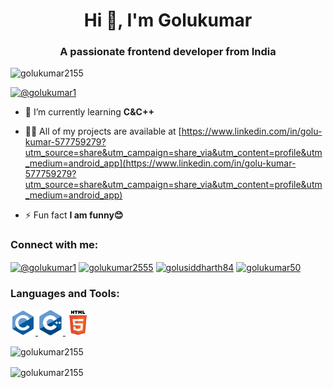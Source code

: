 <h1 align="center">Hi 👋, I'm Golukumar</h1>
<h3 align="center">A passionate frontend developer from India</h3>

<p align="left"> <img src="https://komarev.com/ghpvc/?username=golukumar2155&label=Profile%20views&color=0e75b6&style=flat" alt="golukumar2155" /> </p>

<p align="left"> <a href="https://twitter.com/@golukumar1" target="blank"><img src="https://img.shields.io/twitter/follow/@golukumar1?logo=twitter&style=for-the-badge" alt="@golukumar1" /></a> </p>

- 🌱 I’m currently learning **C&C++**

- 👨‍💻 All of my projects are available at [https://www.linkedin.com/in/golu-kumar-577759279?utm_source=share&utm_campaign=share_via&utm_content=profile&utm_medium=android_app](https://www.linkedin.com/in/golu-kumar-577759279?utm_source=share&utm_campaign=share_via&utm_content=profile&utm_medium=android_app)

- ⚡ Fun fact **I am funny😊**

<h3 align="left">Connect with me:</h3>
<p align="left">
<a href="https://twitter.com/@golukumar1" target="blank"><img align="center" src="https://raw.githubusercontent.com/rahuldkjain/github-profile-readme-generator/master/src/images/icons/Social/twitter.svg" alt="@golukumar1" height="30" width="40" /></a>
<a href="https://linkedin.com/in/golukumar2555" target="blank"><img align="center" src="https://raw.githubusercontent.com/rahuldkjain/github-profile-readme-generator/master/src/images/icons/Social/linked-in-alt.svg" alt="golukumar2555" height="30" width="40" /></a>
<a href="https://instagram.com/golusiddharth84" target="blank"><img align="center" src="https://raw.githubusercontent.com/rahuldkjain/github-profile-readme-generator/master/src/images/icons/Social/instagram.svg" alt="golusiddharth84" height="30" width="40" /></a>
<a href="https://www.leetcode.com/golukumar50" target="blank"><img align="center" src="https://raw.githubusercontent.com/rahuldkjain/github-profile-readme-generator/master/src/images/icons/Social/leet-code.svg" alt="golukumar50" height="30" width="40" /></a>
</p>

<h3 align="left">Languages and Tools:</h3>
<p align="left"> <a href="https://www.cprogramming.com/" target="_blank" rel="noreferrer"> <img src="https://raw.githubusercontent.com/devicons/devicon/master/icons/c/c-original.svg" alt="c" width="40" height="40"/> </a> <a href="https://www.w3schools.com/cpp/" target="_blank" rel="noreferrer"> <img src="https://raw.githubusercontent.com/devicons/devicon/master/icons/cplusplus/cplusplus-original.svg" alt="cplusplus" width="40" height="40"/> </a> <a href="https://www.w3.org/html/" target="_blank" rel="noreferrer"> <img src="https://raw.githubusercontent.com/devicons/devicon/master/icons/html5/html5-original-wordmark.svg" alt="html5" width="40" height="40"/> </a> </p>

<p><img align="center" src="https://github-readme-stats.vercel.app/api/top-langs?username=golukumar2155&show_icons=true&locale=en&layout=compact" alt="golukumar2155" /></p>

<p><img align="center" src="https://github-readme-streak-stats.herokuapp.com/?user=golukumar2155&" alt="golukumar2155" /></p>
